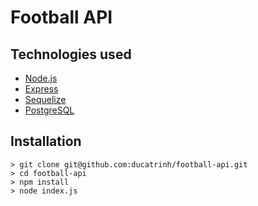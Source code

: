 # Football API

## Technologies used

-   [Node.js](https://www.nodejs.org)
-   [Express](https://www.expressjs.org)
-   [Sequelize](https://www.sequelize.org)
-   [PostgreSQL](https://www.postgresql.org)

## Installation

```
> git clone git@github.com:ducatrinh/football-api.git
> cd football-api
> npm install
> node index.js
```

